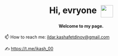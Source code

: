 <h1 align="center">Hi, evryone&nbsp;&nbsp;<img align="top" src="https://github.com/blackcater/blackcater/raw/main/images/Hi.gif" height="40" width="40"/></h1>
<h4 align="center">Welcome to my page.</h4>




📫 How to reach me: ildar.kashafetdinov@gmail.com

✍️ https://t.me/ikash_00
